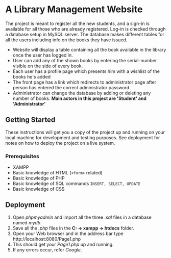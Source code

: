 # A Library Management Website

The project is meant to register all the new students, and a sign-in is
available for all those who are already registered. Log-in is checked through
a database setup in MySQL server. The database makes different tables for all the
users including info on the books they have issued.
* Website will display a table containing all the book available in the library
once the user has logged in.
* User can add any of the shown books by entering the serial-number visible on the side
of every book.
* Each user has a profile page which presents him with a wishlist of the books he's
added
* The front page has a link which redirects to administrator page after person has entered
the correct administrator password.
* Administrator can change the database by adding or deleting any number of books.
**Main actors in this project are 'Student' and 'Administrator'**

## Getting Started

These instructions will get you a copy of the project up and running on your local machine for development and testing purposes. See deployment for notes on how to deploy the project on a live system.

### Prerequisites

* XAMPP
* Basic knowledge of HTML (`<form>` related)
* Basic knowledge of PHP
* Basic knowledge of SQL commands `INSERT, SELECT, UPDATE`
* Basic knowledge of CSS

## Deployment

1. Open *phpmyadmin* and import all the three *.sql* files in a database named *mydb*.
2. Save all the *.php* files in the **C: -> xampp -> htdocs** folder.
3. Open your Web browser and in the address bar type http://localhost:8080/Page1.php
4. This should get your *Page1.php* up and running.
5. If any errors occur, refer *Google*.
